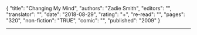 {
"title": "Changing My Mind",
"authors": "Zadie Smith",
"editors": "",
"translator": "",
"date": "2018-08-29",
"rating": "+",
"re-read": "",
"pages": "320",
"non-fiction": "TRUE",
"comic": "",
"published": "2009"
}

---
